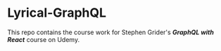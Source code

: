 # Lyrical-GraphQL

This repo contains the course work for Stephen Grider's **_GraphQL with React_** course on Udemy.
